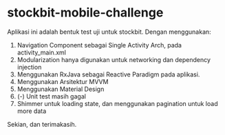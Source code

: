 # stockbit-mobile-challenge

Aplikasi ini adalah bentuk test uji untuk stockbit.
Dengan menggunakan:
  1. Navigation Component sebagai Single Activity Arch, pada activity_main.xml
  2. Modularization hanya digunakan untuk networking dan dependency injection
  3. Menggunakan RxJava sebagai Reactive Paradigm pada aplikasi.
  4. Menggunakan Arsitektur MVVM
  5. Menggunakan Material Design
  6. (-) Unit test masih gagal
  7. Shimmer untuk loading state, dan menggunakan pagination untuk load more data

Sekian, dan terimakasih.
